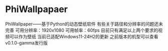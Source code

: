 # PhiWallpapaer
PhiWallpaper——基于Python的动态壁纸软件
有些关于路径和分辨率的问题还未完善
可用分辨率：1920x1080
可用帧率：60fps
目前只有满足以上两个要求的视频可以作为壁纸
当前已适配Windows11-24H2的更新
之前版本的机型可以查看v0.1.0-gamma发行版
